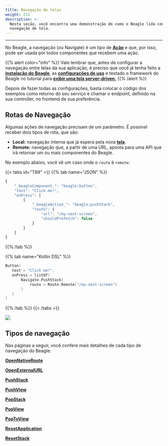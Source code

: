 ```yaml
---
title: Navegação de telas
weight: 213
description: >-
  Nesta seção, você encontra uma demonstração de como o Beagle lida com
  navegação de tela.
---
```


---

No Beagle, a navegação \(ou Navigate\) é um tipo de [**Ação**](/pt/api/ações) e que, por isso, pode ser usada por todos componentes que recebem uma ação. 

{{% alert color="info" %}}
Vale lembrar que, antes de configurar a navegação entre telas da sua aplicação, é preciso que você já tenha feito a [**instalação do Beagle**](/pt/primeiros-passos/instalando-o-beagle/), as [**configurações de uso**](/pt/primeiros-passos/usando-o-beagle/) e testado o framework do Beagle no tutorial para [**exibir uma tela server-driven.**](/pt/tutoriais/exibindo-uma-tela) 
{{% /alert %}}

Depois de fazer todas as configurações, basta colocar o código dos exemplos como retorno do seu serviço e chamar o endpoint, definido na sua controller, no frontend de sua preferência.

## Rotas de Navegação

Algumas ações de navegação precisam de um parâmetro. É possível receber dois tipos de rota, que são:

* **Local:** navegação interna que já espera pela nova [**tela**](/pt/api/screen/). 
* **Remote:**  navegação que, a partir de uma URL, aponta para uma API que irá retornar um ou mais componentes do Beagle. 

No exemplo abaixo, você vê um caso onde o `route` é `remote`:

{{< tabs id="T89" >}}
{{% tab name="JSON" %}}
```javascript
{
    "_beagleComponent_": "beagle:button",
    "text": "Click me!",
    "onPress": [
        {
            "_beagleAction_": "beagle:pushStack",
            "route": {
                "url": "/my-next-screen",
                "shouldPrefetch": false
            }
        }
    ]
}
```
{{% /tab %}}

{{% tab name="Kotlin DSL" %}}
```kotlin
Button(
   text = "Click me!",
   onPress = listOf(
       Navigate.PushStack(
           route = Route.Remote("/my-next-screen")
       )
   )
)
```
{{% /tab %}}
{{< /tabs >}}

![](/navigate-remote.gif)



## Tipos de navegação

Nas páginas a seguir, você confere mais detalhes de cada tipo de navegação do Beagle:

[**OpenNativeRoute**](/pt/api/ações/navigate/opennativeroute)

[**OpenExternalURL**](/pt/api/ações/navigate/openexternalurl)

[**PushStack**](/pt/api/ações/navigate/pushstack)

[**PushView**](/pt/api/ações/navigate/pushview)

[**PopStack**](/pt/api/ações/navigate/popstack)

[**PopView**](/pt/api/ações/navigate/popview)

[**PopToView**](/pt/api/ações/navigate/poptoview)

[**ResetApplication**](/pt/api/ações/navigate/resetapplication)

[**ResetStack**](/pt/api/ações/navigate/resetstack)
